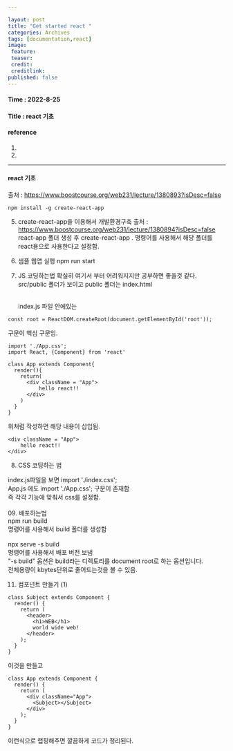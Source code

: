 ```yaml
---

layout: post
title: "Get started react "
categories: Archives
tags: [documentation,react]
image:
 feature:
 teaser:
 credit:
 creditlink:
published: false
---
```


#### Time : 2022-8-25
#### Title : react 기초

#### reference

1. []() 
2. []()

***
#### react 기초

출처 : https://www.boostcourse.org/web231/lecture/1380893?isDesc=false
~~~
npm install -g create-react-app
~~~

05. create-react-app을 이용해서 개발환경구축
출처 : https://www.boostcourse.org/web231/lecture/1380894?isDesc=false
react-app 폴더 생성 후
create-react-app . 명령어를 사용해서 해당 폴더를 react용으로 사용한다고 설정함.


06. 샘플 웹앱 실행
npm run start

07. JS 코딩하는법
확실히 여기서 부터 어려워지지만 공부하면 좋을것 같다.
src/public 폴더가 보이고
public 폴더는 index.html <div id="root"></div>  
index.js 파일 안에있는 
~~~
const root = ReactDOM.createRoot(document.getElementById('root')); 
~~~
구문이 핵심 구문임.
~~~
import './App.css';
import React, {Component} from 'react'

class App extends Component{
  render(){
    return(
      <div className = "App">
          hello react!!
      </div>
    )
  }
}
~~~
위처럼 작성하면 해당 내용이 삽입됨.
~~~
<div className = "App">
    hello react!!
</div>
~~~

08. CSS 코딩하는 법<br>

index.js파일을 보면 import './index.css';<br>
App.js 에도 import './App.css'; 구문이 존재함<br>
즉 각각 기능에 맞춰서 css를 설정함.<br>
<br>
09. 배포하는법
<br>
npm run build <br>
명령어를 사용해서 build 폴더를 생성함<br>
<br>
npx serve -s build<br>
명령어를 사용해서 배포 버전 보냄<br>
"-s build" 옵션은 build라는 디렉토리를 document root로 하는 옵션입니다.<br>
전체용량이 kbytes단위로 줄어드는것을 볼 수 있음.<br>

11. 컴포넌트 만들기 (1)
~~~
class Subject extends Component {
  render() {
    return ( 
      <header>
        <h1>WEB</h1>
        world wide web!
      </header>
    );
  }
}
~~~
이것을 만들고 
~~~
class App extends Component {
  render() {
    return (
      <div className="App">
        <Subject></Subject>
      </div>
    );
  }
}
~~~
이런식으로 랩핑해주면 깔끔하게 코드가 정리된다.